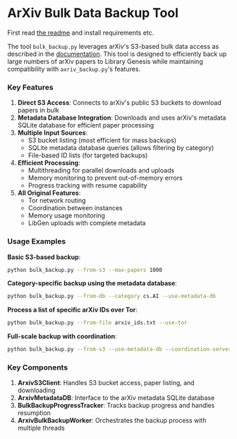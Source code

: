 # ArXiv Bulk Data Backup Tool

First read [the readme](./README.md) and install requirements etc.

The tool `bulk_backup.py` leverages arXiv's S3-based bulk data access as described in the [documentation](https://info.arxiv.org/help/bulk_data_s3.html).
This tool is designed to efficiently back up large numbers of arXiv papers to Library Genesis while maintaining compatibility with `axriv_backup.py`'s features.

### Key Features

1. **Direct S3 Access**: Connects to arXiv's public S3 buckets to download papers in bulk
2. **Metadata Database Integration**: Downloads and uses arXiv's metadata SQLite database for efficient paper processing
3. **Multiple Input Sources**:
   - S3 bucket listing (most efficient for mass backups)
   - SQLite metadata database queries (allows filtering by category)
   - File-based ID lists (for targeted backups)
4. **Efficient Processing**:
   - Multithreading for parallel downloads and uploads
   - Memory monitoring to prevent out-of-memory errors
   - Progress tracking with resume capability
5. **All Original Features**:
   - Tor network routing
   - Coordination between instances
   - Memory usage monitoring
   - LibGen uploads with complete metadata

### Usage Examples

**Basic S3-based backup**:
```bash
python bulk_backup.py --from-s3 --max-papers 1000
```

**Category-specific backup using the metadata database**:
```bash
python bulk_backup.py --from-db --category cs.AI --use-metadata-db
```

**Process a list of specific arXiv IDs over Tor**:
```bash
python bulk_backup.py --from-file arxiv_ids.txt --use-tor
```

**Full-scale backup with coordination**:
```bash
python bulk_backup.py --from-s3 --use-metadata-db --coordination-server http://server:5000
```

### Key Components

1. **ArxivS3Client**: Handles S3 bucket access, paper listing, and downloading
2. **ArxivMetadataDB**: Interface to the arXiv metadata SQLite database
3. **BulkBackupProgressTracker**: Tracks backup progress and handles resumption
4. **ArxivBulkBackupWorker**: Orchestrates the backup process with multiple threads
